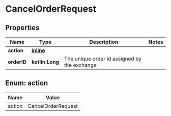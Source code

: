 
# CancelOrderRequest

## Properties
Name | Type | Description | Notes
------------ | ------------- | ------------- | -------------
**action** | [**inline**](#ActionEnum) |  | 
**orderID** | **kotlin.Long** | The unique order id assigned by the exchange | 


<a name="ActionEnum"></a>
## Enum: action
Name | Value
---- | -----
action | CancelOrderRequest



